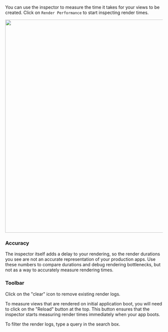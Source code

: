 You can use the inspector to measure the time it takes for your views to
be created. Click on `Render Performance` to start inspecting render times.

<img src="/images/guides/ember-inspector/render-performance-screenshot.png" width="680"/>

### Accuracy

The inspector itself adds a delay to your rendering, so the render durations you see
are not an accurate representation of your production apps. Use these
numbers to compare durations and debug rendering bottlenecks, but not as
a way to accurately measure rendering times.


### Toolbar

Click on the "clear" icon to remove existing render logs.

To measure views that are rendered on initial application boot, you will
need to click on the "Reload" button at the top. This button ensures
that the inspector starts measuring render times immediately when your app boots.

To filter the render logs, type a query in the search box.



